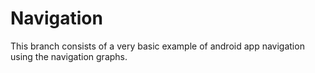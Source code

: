 # Navigation
This branch consists of a very basic example of android app navigation using the navigation graphs.
